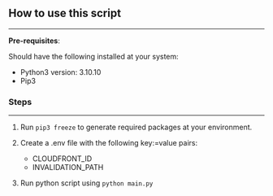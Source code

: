 ## How to use this script
---

**Pre-requisites**:

Should have the following installed at your system:

- Python3 version: 3.10.10
- Pip3


### Steps
---
1. Run `pip3 freeze` to generate required packages at your environment.
2. Create a .env file with the following key:=value pairs:

    - CLOUDFRONT_ID
    - INVALIDATION_PATH

3. Run python script using `python main.py`


